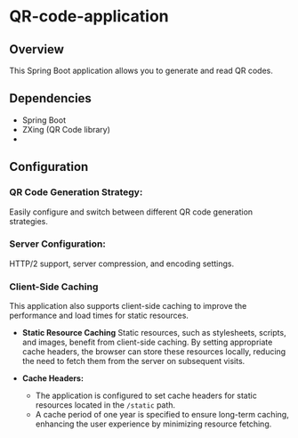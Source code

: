 # QR-code-application

## Overview
This Spring Boot application allows you to generate and read QR codes.

## Dependencies
- Spring Boot
- ZXing (QR Code library)
- 
## Configuration

### QR Code Generation Strategy:
Easily configure and switch between different QR code generation strategies.

### Server Configuration:
HTTP/2 support, server compression, and encoding settings.

### Client-Side Caching
This application also supports client-side caching to improve the performance and load times for static resources.

- **Static Resource Caching**
Static resources, such as stylesheets, scripts, and images, benefit from client-side caching. By setting appropriate cache headers, the browser can store these resources locally, reducing the need to fetch them from the server on subsequent visits.

- **Cache Headers:**
  - The application is configured to set cache headers for static resources located in the `/static` path.
  - A cache period of one year is specified to ensure long-term caching, enhancing the user experience by minimizing resource fetching.
